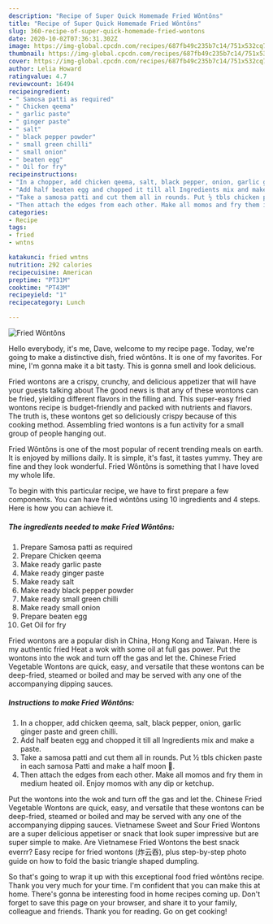 ```yaml
---
description: "Recipe of Super Quick Homemade Fried Wôntôns"
title: "Recipe of Super Quick Homemade Fried Wôntôns"
slug: 360-recipe-of-super-quick-homemade-fried-wontons
date: 2020-10-02T07:36:31.302Z
image: https://img-global.cpcdn.com/recipes/687fb49c235b7c14/751x532cq70/fried-wontons-recipe-main-photo.jpg
thumbnail: https://img-global.cpcdn.com/recipes/687fb49c235b7c14/751x532cq70/fried-wontons-recipe-main-photo.jpg
cover: https://img-global.cpcdn.com/recipes/687fb49c235b7c14/751x532cq70/fried-wontons-recipe-main-photo.jpg
author: Lelia Howard
ratingvalue: 4.7
reviewcount: 16494
recipeingredient:
- " Samosa patti as required"
- " Chicken qeema"
- " garlic paste"
- " ginger paste"
- " salt"
- " black pepper powder"
- " small green chilli"
- " small onion"
- " beaten egg"
- " Oil for fry"
recipeinstructions:
- "In a chopper, add chicken qeema, salt, black pepper, onion, garlic ginger paste and green chilli."
- "Add half beaten egg and chopped it till all Ingredients mix and make a paste."
- "Take a samosa patti and cut them all in rounds. Put ½ tbls chicken paste in each samosa Patti and make a half moon 🥟."
- "Then attach the edges from each other. Make all momos and fry them in medium heated oil. Enjoy momos with any dip or ketchup."
categories:
- Recipe
tags:
- fried
- wntns

katakunci: fried wntns 
nutrition: 292 calories
recipecuisine: American
preptime: "PT31M"
cooktime: "PT43M"
recipeyield: "1"
recipecategory: Lunch

---
```



![Fried Wôntôns](https://img-global.cpcdn.com/recipes/687fb49c235b7c14/751x532cq70/fried-wontons-recipe-main-photo.jpg)

Hello everybody, it's me, Dave, welcome to my recipe page. Today, we're going to make a distinctive dish, fried wôntôns. It is one of my favorites. For mine, I'm gonna make it a bit tasty. This is gonna smell and look delicious.

Fried wontons are a crispy, crunchy, and delicious appetizer that will have your guests talking about The good news is that any of these wontons can be fried, yielding different flavors in the filling and. This super-easy fried wontons recipe is budget-friendly and packed with nutrients and flavors. The truth is, these wontons get so deliciously crispy because of this cooking method. Assembling fried wontons is a fun activity for a small group of people hanging out.

Fried Wôntôns is one of the most popular of recent trending meals on earth. It is enjoyed by millions daily. It is simple, it's fast, it tastes yummy. They are fine and they look wonderful. Fried Wôntôns is something that I have loved my whole life.


To begin with this particular recipe, we have to first prepare a few components. You can have fried wôntôns using 10 ingredients and 4 steps. Here is how you can achieve it.

<!--inarticleads1-->

##### The ingredients needed to make Fried Wôntôns:

1. Prepare  Samosa patti as required
1. Prepare  Chicken qeema
1. Make ready  garlic paste
1. Make ready  ginger paste
1. Make ready  salt
1. Make ready  black pepper powder
1. Make ready  small green chilli
1. Make ready  small onion
1. Prepare  beaten egg
1. Get  Oil for fry


Fried wontons are a popular dish in China, Hong Kong and Taiwan. Here is my authentic fried Heat a wok with some oil at full gas power. Put the wontons into the wok and turn off the gas and let the. Chinese Fried Vegetable Wontons are quick, easy, and versatile that these wontons can be deep-fried, steamed or boiled and may be served with any one of the accompanying dipping sauces. 

<!--inarticleads2-->

##### Instructions to make Fried Wôntôns:

1. In a chopper, add chicken qeema, salt, black pepper, onion, garlic ginger paste and green chilli.
1. Add half beaten egg and chopped it till all Ingredients mix and make a paste.
1. Take a samosa patti and cut them all in rounds. Put ½ tbls chicken paste in each samosa Patti and make a half moon 🥟.
1. Then attach the edges from each other. Make all momos and fry them in medium heated oil. Enjoy momos with any dip or ketchup.


Put the wontons into the wok and turn off the gas and let the. Chinese Fried Vegetable Wontons are quick, easy, and versatile that these wontons can be deep-fried, steamed or boiled and may be served with any one of the accompanying dipping sauces. Vietnamese Sweet and Sour Fried Wontons are a super delicious appetiser or snack that look super impressive but are super simple to make. Are Vietnamese Fried Wontons the best snack everrr? Easy recipe for fried wontons (炸云吞), plus step-by-step photo guide on how to fold the basic triangle shaped dumpling. 

So that's going to wrap it up with this exceptional food fried wôntôns recipe. Thank you very much for your time. I'm confident that you can make this at home. There's gonna be interesting food in home recipes coming up. Don't forget to save this page on your browser, and share it to your family, colleague and friends. Thank you for reading. Go on get cooking!
